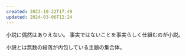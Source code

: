 ```yaml
---
created: 2023-10-22T17:49
updated: 2024-03-06T12:24
---
```

小説に偶然はありえない。
事実ではないことを事実らしく仕組むのが小説。

小説とは無数の段落が内包している主題の集合体。




